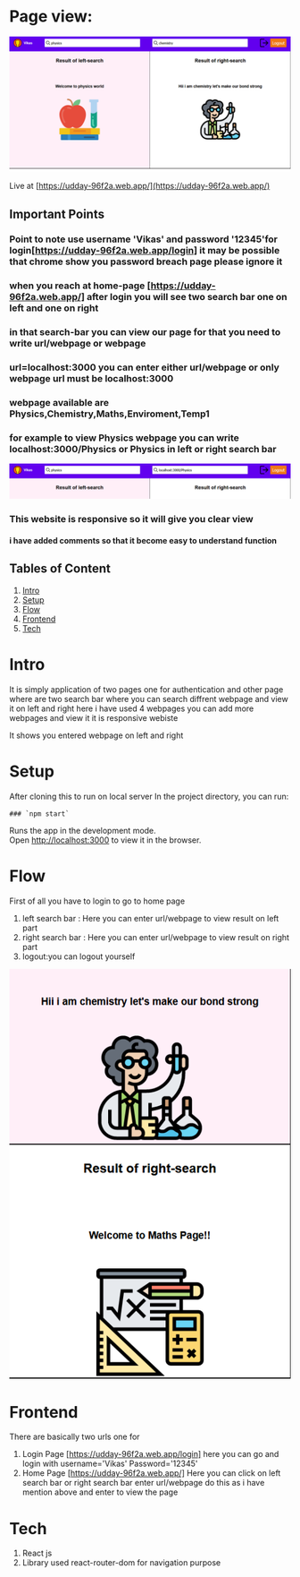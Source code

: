 # Page view:

![alt text](https://github.com/vikas-1729/udday-assignment/blob/master/screenshots/home-page.png)

Live at [https://udday-96f2a.web.app/](https://udday-96f2a.web.app/)

## Important Points

### Point to note use username 'Vikas' and password '12345'for login[https://udday-96f2a.web.app/login] it may be possible that chrome show you password breach page please ignore it

### when you reach at home-page [https://udday-96f2a.web.app/] after login you will see two search bar one on left and one on right

### in that search-bar you can view our page for that you need to write url/webpage or webpage

### url=localhost:3000 you can enter either url/webpage or only webpage url must be localhost:3000

### webpage available are Physics,Chemistry,Maths,Enviroment,Temp1

### for example to view Physics webpage you can write localhost:3000/Physics or Physics in left or right search bar

![alt text](https://github.com/vikas-1729/udday-assignment/blob/master/screenshots/write.png)

### This website is responsive so it will give you clear view

#### i have added comments so that it become easy to understand function

## Tables of Content

1.  [Intro](https://github.com/vikas-1729/udday-assignment#Intro)
2.  [Setup](https://github.com/vikas-1729/udday-assignment#Setup)
3.  [Flow](https://github.com/vikas-1729/udday-assignment#Flow)
4.  [Frontend](https://github.com/vikas-1729/udday-assignment#Frontend)
5.  [Tech](https://github.com/vikas-1729/udday-assignment#Tech)

# Intro

It is simply application of two pages one for authentication and other page where are two search bar where you can search diffrent webpage and view
it on left and right here i have used 4 webpages you can add more webpages and view it it is responsive webiste

It shows you entered webpage on left and right

# Setup

After cloning this to run on local server In the project directory, you can run:

    ### `npm start`

Runs the app in the development mode.\
 Open [http://localhost:3000](http://localhost:3000) to view it in the browser.

# Flow

First of all you have to login to go to home page

1. left search bar : Here you can enter url/webpage to view result on left part
2. right search bar : Here you can enter url/webpage to view result on right part
3. logout:you can logout yourself

![alt text](https://github.com/vikas-1729/udday-assignment/blob/master/screenshots/responsive-page.png)

# Frontend

There are basically two urls one for

1.  Login Page [https://udday-96f2a.web.app/login] here you can go and login with username='Vikas' Password='12345'
2.  Home Page [https://udday-96f2a.web.app/] Here you can click on left search bar or right search bar enter url/webpage do this as i have mention above and enter to view the page

# Tech

1.  React js
2.  Library used react-router-dom for navigation purpose
